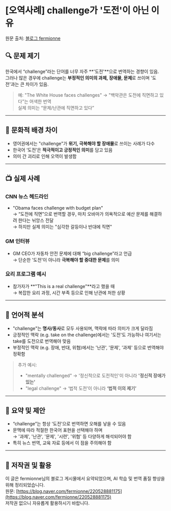# [오역사례] challenge가 '도전'이 아닌 이유

원문 출처: [블로그 fermionne](https://blog.naver.com/fermionne/220528881175)

## 🔍 문제 제기
한국에서 “challenge”라는 단어를 너무 자주 **'도전'**으로 번역하는 경향이 있음.  
그러나 많은 경우에 challenge는 **부정적인 의미의 과제, 장애물, 문제**로 쓰이며 '도전'과는 큰 차이가 있음.

> 예: "The White House faces challenges" → "백악관은 도전에 직면하고 있다"는 어색한 번역  
> 실제 의미는 “문제/난관에 직면하고 있다”

---

## 🧠 문화적 배경 차이
- 영어권에서는 "challenge"가 **위기, 극복해야 할 장애물**로 쓰이는 사례가 다수
- 한국어 ‘도전’은 **적극적이고 긍정적인 의미**를 담고 있음  
- 의미 간 괴리로 인해 오역이 발생함

---

## 📺 실제 사례

### CNN 뉴스 헤드라인
- "Obama faces challenge with budget plan"  
  → “도전에 직면”으로 번역할 경우, 마치 오바마가 의욕적으로 예산 문제를 해결하려 한다는 뉘앙스 전달  
  → 하지만 실제 의미는 "심각한 갈등이나 반대에 직면"

### GM 인터뷰
- GM CEO가 자동차 안전 문제에 대해 “big challenge”라고 언급  
  → 단순한 '도전'이 아니라 **극복해야 할 중대한 문제**를 의미

### 요리 프로그램 예시
- 참가자가 **"This is a real challenge"**라고 했을 때  
  → 복잡한 요리 과정, 시간 부족 등으로 인해 난관에 처한 상황

---

## 🧬 언어적 분석

- "challenge"는 **명사/동사**로 모두 사용되며, 맥락에 따라 의미가 크게 달라짐
- 긍정적인 맥락 (e.g. take on the challenge)에서는 '도전'도 가능하나 여기서는 take를 도전으로 번역해야 맞음
- 부정적인 맥락 (e.g. 장애, 반대, 위협)에서는 '난관', '문제', '과제' 등으로 번역해야 정확함

> 추가 예시:  
> - "mentally challenged" → '정신적으로 도전적인'이 아니라 **'정신적 장애가 있는'**  
> - "legal challenge" → ‘법적 도전’이 아니라 **‘법적 이의 제기’**

---

## 📎 요약 및 제안

- “challenge”는 항상 ‘도전’으로 번역하면 오해를 낳을 수 있음
- 문맥에 따라 적절한 한국어 표현을 선택해야 하며  
  → '과제', '난관', '문제', '시련', '위협' 등 다양하게 해석되어야 함
- 특히 뉴스 번역, 교육 자료 등에서 이 점을 주의해야 함

---

## 📝 저작권 및 활용

이 글은 fermionne님의 블로그 게시물에서 요약되었으며, AI 학습 및 번역 품질 향상을 위해 정리되었습니다.  
원문: [https://blog.naver.com/fermionne/220528881175](https://blog.naver.com/fermionne/220528881175)  
저작권 없으니 자유롭게 활용하시기 바랍니다.

